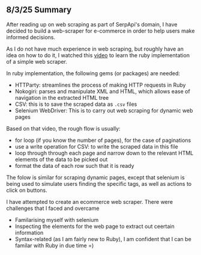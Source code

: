 ## 8/3/25 Summary
After reading up on web scraping as part of SerpApi's domain, I have decided to build a web-scraper for e-commerce in order to help users make informed decisions.

As I do not have much experience in web scraping, but roughly have an idea on how to do it, I watched this <a href="https://www.youtube.com/watch?v=GnVZexqtosc">video</a> to learn the ruby implementation of a simple web scraper. 

In ruby implementation, the following gems (or packages) are needed:
- HTTParty: streamlines the process of making HTTP requests in Ruby
- Nokogiri: parses and manipulate XML and HTML, which allows ease of navigation in the extracted HTML tree
- CSV: this is to save the scraped data as ```.csv``` files
- Selenium WebDriver: This is to carry out web scraping for dynamic web pages


Based on that video, the rough flow is usually:
- for loop (if you know the number of pages), for the case of paginations
- use a write operation for CSV: to write the scraped data in this file
- loop through through each page and narrow down to the relevant HTML elements of the data to be picked out
- format the data of each row such that it is ready

The folow is similar for scraping dynamic pages, except that selenium is being used to simulate users finding the specific tags, as well as actions to click on buttons.

I have attempted to create an ecommerce web scraper. There were challenges that I faced and overcame
- Familarising myself with selenium
- Inspecting the elements for the web page to extract out ceertain information
- Syntax-related (as I am fairly new to Ruby), I am confident that I can be familar with Ruby in due time =)

